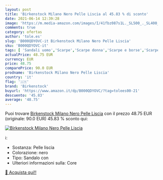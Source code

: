 ```yaml
---
layout: post
title: 'Birkenstock Milano Nero Pelle Liscia al 45.83 % di sconto'
date: 2021-06-14 12:39:28
image: 'https://m.media-amazon.com/images/I/41fbz087s1L._SL500_._SL400_.jpg'
comments: true
category: ofertas
author: 'tole.es'
slug: 'B000QDYOVC-it Birkenstock Milano Nero Pelle Liscia'
sku: 'B000QDYOVC-it'
tags: [ 'Sandali uomo','Scarpe','Scarpe donna','Scarpe e borse','Scarpe uomo','birkenstock', ]
actualPrice: 48.75 EUR
currency: EUR
price: 48.75
comparePrice: 90.0 EUR
prodname: 'Birkenstock Milano Nero Pelle Liscia'
country: 'it'
flag: '🇮🇹'
brand: 'Birkenstock'
buyurl: 'https://www.amazon.it/dp/B000QDYOVC/?tag=tolees00-21'
descuento: '45.83'
average: '48.75'
---
```


Puoi trovare [Birkenstock Milano Nero Pelle Liscia](https://www.amazon.it/dp/B000QDYOVC/?tag=tolees00-21) con il prezzo 48.75 EUR (originale: 90.0 EUR) 45.83 % sconto qui:

[![Birkenstock Milano Nero Pelle Liscia](https://m.media-amazon.com/images/I/41fbz087s1L._SL500_._SL400_.jpg)](https://www.amazon.it/dp/B000QDYOVC/?tag=tolees00-21)

ℹ️:

- Sostanza: Pelle liscia
- Colorazione: nero
- Tipo: Sandalo con
- Ulteriori informazioni sulla: Core

[🛒 Acquista qui!!](https://www.amazon.it/dp/B000QDYOVC/?tag=tolees00-21)
